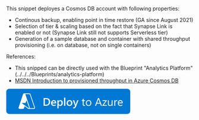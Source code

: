 ﻿This snippet deployes a Cosmos DB account with following properties:
* Continous backup, enabling point in time restore (GA since August 2021)
* Selection of tier & scaling based on the fact that Synapse Link is enabled or not (Synapse Link still not supports Serverless tier)
* Generation of a sample database and container with shared throughput provisioning (i.e. on database, not on single containers)

References:
* This snipped can be directly used with the Blueprint "Analytics Platform"(../../../Blueprints/analytics-platform)
* [MSDN Introduction to provisioned throughput in Azure Cosmos DB](https://docs.microsoft.com/en-us/azure/cosmos-db/set-throughput)

[![Deploy to Azure](https://github.com/garaio/AzureRecipes/raw/master/Resources/deploybutton.svg?sanitize=true)](https://portal.azure.com/#create/Microsoft.Template/uri/https%3A%2F%2Fraw.githubusercontent.com%2Fgaraio%2FAzureRecipes%2Fmaster%2FSnippets%2FARM%2Fcosmos-db-coresql-select-capacity-mode%2Fazuredeploy.json)